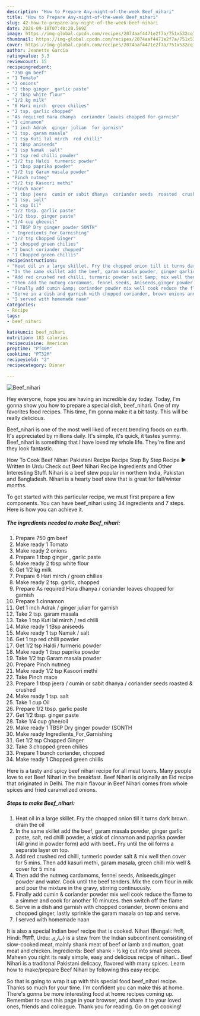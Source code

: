 ```yaml
---
description: "How to Prepare Any-night-of-the-week Beef_nihari"
title: "How to Prepare Any-night-of-the-week Beef_nihari"
slug: 42-how-to-prepare-any-night-of-the-week-beef-nihari
date: 2020-09-18T07:40:20.569Z
image: https://img-global.cpcdn.com/recipes/2074aaf4471e2f7a/751x532cq70/beef_nihari-recipe-main-photo.jpg
thumbnail: https://img-global.cpcdn.com/recipes/2074aaf4471e2f7a/751x532cq70/beef_nihari-recipe-main-photo.jpg
cover: https://img-global.cpcdn.com/recipes/2074aaf4471e2f7a/751x532cq70/beef_nihari-recipe-main-photo.jpg
author: Jeanette Garcia
ratingvalue: 3.3
reviewcount: 15
recipeingredient:
- "750 gm beef"
- "1 Tomato"
- "2 onions"
- "1 tbsp ginger  garlic paste"
- "2 tbsp white flour"
- "1/2 kg milk"
- "6 Hari mirch  green chilies"
- "2 tsp. garlic chopped"
- "As required Hara dhanya  coriander leaves chopped for garnish"
- "1 cinnamon"
- "1 inch Adrak  ginger julian  for garnish"
- "2 tsp. garam masala"
- "1 tsp Kuti lal mirch  red chilli"
- "1 tBsp aniseeds"
- "1 tsp Namak  salt"
- "1 tsp red chilli powder"
- "1/2 tsp Haldi  turmeric powder"
- "1 tbsp paprika powder"
- "1/2 tsp Garam masala powder"
- "Pinch nutmeg"
- "1/2 tsp Kasoori methi"
- "Pinch mace"
- "1 tbsp jeera  cumin or sabit dhanya  coriander seeds  roasted  crushed"
- "1 tsp. salt"
- "1 cup Oil"
- "1/2 tbsp. garlic paste"
- "1/2 tbsp. ginger paste"
- "1/4 cup gheeoil"
- "1 TBSP Dry ginger powder SONTH"
- " Ingredients_For_Garnishing"
- "1/2 tsp Chopped Ginger"
- "3 chopped green chilies"
- "1 bunch coriander chopped"
- "1 Chopped green chillis"
recipeinstructions:
- "Heat oil in a large skillet. Fry the chopped onion till it turns dark brown. drain the oil"
- "In the same skillet add the beef, garam masala powder, ginger garlic paste, salt, red chilli powder, a stick of cinnamon and paprika powder (All grind in powder form) add with beef.. Fry until the oil forms a separate layer on top."
- "Add red crushed red chilli, turmeric powder salt &amp; mix well then cover for 5 mins. Then add kasuri methi, garam masala, green chilli mix well &amp; cover for 5 mins"
- "Then add the nutmeg cardamoms, fennel seeds, Aniseeds,ginger powder and water. Cook until the beef tenders. Mix the corn flour in milk and pour the mixture in the gravy, stirring continuously."
- "Finally add cumin &amp; coriander powder mix well cook reduce the flame to a simmer and cook for another 10 minutes. then switch off the flame"
- "Serve in a dish and garnish with chopped coriander, brown onions and chopped ginger, lastly sprinkle the garam masala on top and serve."
- "I served with homemade naan"
categories:
- Recipe
tags:
- beef_nihari

katakunci: beef_nihari 
nutrition: 183 calories
recipecuisine: American
preptime: "PT40M"
cooktime: "PT32M"
recipeyield: "2"
recipecategory: Dinner

---
```



![Beef_nihari](https://img-global.cpcdn.com/recipes/2074aaf4471e2f7a/751x532cq70/beef_nihari-recipe-main-photo.jpg)

Hey everyone, hope you are having an incredible day today. Today, I'm gonna show you how to prepare a special dish, beef_nihari. One of my favorites food recipes. This time, I'm gonna make it a bit tasty. This will be really delicious.

Beef_nihari is one of the most well liked of recent trending foods on earth. It's appreciated by millions daily. It's simple, it's quick, it tastes yummy. Beef_nihari is something that I have loved my whole life. They're fine and they look fantastic.

How To Cook Beef Nihari Pakistani Recipe Recipe Step By Step Recipe ► Written In Urdu Check out Beef Nihari Recipe Ingredients and Other Interesting Stuff. Nihari is a beef stew popular in northern India, Pakistan and Bangladesh. Nihari is a hearty beef stew that is great for fall/winter months.


To get started with this particular recipe, we must first prepare a few components. You can have beef_nihari using 34 ingredients and 7 steps. Here is how you can achieve it.

<!--inarticleads1-->

##### The ingredients needed to make Beef_nihari:

1. Prepare 750 gm beef
1. Make ready 1 Tomato
1. Make ready 2 onions
1. Prepare 1 tbsp ginger , garlic paste
1. Make ready 2 tbsp white flour
1. Get 1/2 kg milk
1. Prepare 6 Hari mirch / green chilies
1. Make ready 2 tsp. garlic, chopped
1. Prepare As required Hara dhanya / coriander leaves chopped for garnish
1. Prepare 1 cinnamon
1. Get 1 inch Adrak / ginger julian  for garnish
1. Take 2 tsp. garam masala
1. Take 1 tsp Kuti lal mirch / red chilli
1. Make ready 1 tBsp aniseeds
1. Make ready 1 tsp Namak / salt
1. Get 1 tsp red chilli powder
1. Get 1/2 tsp Haldi / turmeric powder
1. Make ready 1 tbsp paprika powder
1. Take 1/2 tsp Garam masala powder
1. Prepare Pinch nutmeg
1. Make ready 1/2 tsp Kasoori methi
1. Take Pinch mace
1. Prepare 1 tbsp jeera / cumin or sabit dhanya / coriander seeds  roasted &amp; crushed
1. Make ready 1 tsp. salt
1. Take 1 cup Oil
1. Prepare 1/2 tbsp. garlic paste
1. Get 1/2 tbsp. ginger paste
1. Take 1/4 cup ghee/oil
1. Make ready 1 TBSP Dry ginger powder (SONTH
1. Make ready  Ingredients_For_Garnishing
1. Get 1/2 tsp Chopped Ginger
1. Take 3 chopped green chilies
1. Prepare 1 bunch coriander, chopped
1. Make ready 1 Chopped green chillis


Here is a tasty and spicy beef nihari recipe for all meat lovers. Many people love to eat Beef Nihari in the breakfast. Beef Nihari is originally an Eid recipe that originated in Delhi. The main flavour in Beef Nihari comes from whole spices and fried caramelized onions. 

<!--inarticleads2-->

##### Steps to make Beef_nihari:

1. Heat oil in a large skillet. Fry the chopped onion till it turns dark brown. drain the oil
1. In the same skillet add the beef, garam masala powder, ginger garlic paste, salt, red chilli powder, a stick of cinnamon and paprika powder (All grind in powder form) add with beef.. Fry until the oil forms a separate layer on top.
1. Add red crushed red chilli, turmeric powder salt &amp; mix well then cover for 5 mins. Then add kasuri methi, garam masala, green chilli mix well &amp; cover for 5 mins
1. Then add the nutmeg cardamoms, fennel seeds, Aniseeds,ginger powder and water. Cook until the beef tenders. Mix the corn flour in milk and pour the mixture in the gravy, stirring continuously.
1. Finally add cumin &amp; coriander powder mix well cook reduce the flame to a simmer and cook for another 10 minutes. then switch off the flame
1. Serve in a dish and garnish with chopped coriander, brown onions and chopped ginger, lastly sprinkle the garam masala on top and serve.
1. I served with homemade naan


It is also a special Indian beef recipe that is cooked. Nihari (Bengali: নিহারী, Hindi: निहारी, Urdu: نہاری‎) is a stew from the Indian subcontinent consisting of slow-cooked meat, mainly shank meat of beef or lamb and mutton, goat meat and chicken. Ingredients: Beef shank - ½ kg cut into small pieces. Maheen you right its realy simple, easy and delicious recipe of nihari… Beef Nihari is a traditonal Pakistani delicacy, flavored with many spices. Learn how to make/prepare Beef Nihari by following this easy recipe. 

So that is going to wrap it up with this special food beef_nihari recipe. Thanks so much for your time. I'm confident you can make this at home. There's gonna be more interesting food at home recipes coming up. Remember to save this page in your browser, and share it to your loved ones, friends and colleague. Thank you for reading. Go on get cooking!
